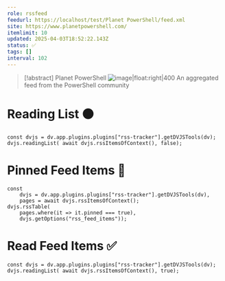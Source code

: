 ```yaml
---
role: rssfeed
feedurl: https://localhost/test/Planet PowerShell/feed.xml
site: https://www.planetpowershell.com/
itemlimit: 10
updated: 2025-04-03T18:52:22.143Z
status: ✅
tags: []
interval: 102
---
```

> [!abstract] Planet PowerShell
> ![image|float:right|400](https://www.planetpowershell.com/Content/Logo.png) An aggregated feed from the PowerShell community

# Reading List ⚫

~~~dataviewjs
const dvjs = dv.app.plugins.plugins["rss-tracker"].getDVJSTools(dv);
dvjs.readingList( await dvjs.rssItemsOfContext(), false);
~~~

# Pinned Feed Items 📍

~~~dataviewjs
const
	dvjs = dv.app.plugins.plugins["rss-tracker"].getDVJSTools(dv),
	pages = await dvjs.rssItemsOfContext();
dvjs.rssTable(
	pages.where(it => it.pinned === true),
	dvjs.getOptions("rss_feed_items"));
~~~

# Read Feed Items ✅

~~~dataviewjs
const dvjs = dv.app.plugins.plugins["rss-tracker"].getDVJSTools(dv);
dvjs.readingList( await dvjs.rssItemsOfContext(), true);
~~~